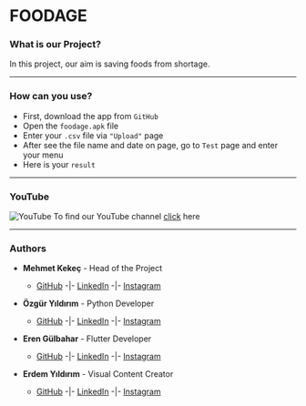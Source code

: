 # FOODAGE
### **What is our Project?**
In this project, our aim is saving foods from shortage.

***

### **How can you use?**
+ First, download the app from `GitHub`
+ Open the `foodage.apk` file
+ Enter your `.csv` file via `"Upload"` page
+ After see the file name and date on page, go to `Test` page and enter your menu
+ Here is your `result`

***

### **YouTube**
![YouTube](https://www.youtube.com/s/desktop/2d97f03c/img/favicon.ico) To find our YouTube channel [click](https://youtube.com/@foodage23?si=8ugee22ZdCT9l4q9) here

***

### **Authors**
* __Mehmet Kekeç__ - Head of the Project
  * [GitHub](https://github.com/membuk "Mehmet GitHub") -|- [LinkedIn](www.linkedin.com/in/mehmet-kekeç "Mehmet LinkedIn") -|- [Instagram](https://www.instagram.com/membuk/ "Mehmet Instagram")

* __Özgür Yıldırım__ - Python Developer
  * [GitHub](https://github.com/OzgurYldrm "Özgür GitHub") -|- [LinkedIn](www.linkedin.com/in/mehmet-kekeç "Özgür LinkedIn") -|- [Instagram](https://www.instagram.com/0zgur_yldrm/ "Özgür Instagram")
  
* __Eren Gülbahar__ - Flutter Developer
  * [GitHub](https://github.com/erenglbhr "Eren GitHub") -|- [LinkedIn](https://www.linkedin.com/in/eren-g%C3%BClbahar-2534ba274/ "Eren LinkedIn") -|- [Instagram](https://www.instagram.com/eren_glbhr/ "Eren Instagram")

* __Erdem Yıldırım__ - Visual Content Creator
  * [GitHub](https://github.com/merdm "Erdem GitHub") -|- [LinkedIn](www.linkedin.com/in/mehmet-kekeç "Erdem LinkedIn") -|- [Instagram](https://www.instagram.com/merrdem_/ "Erdem Instagram")